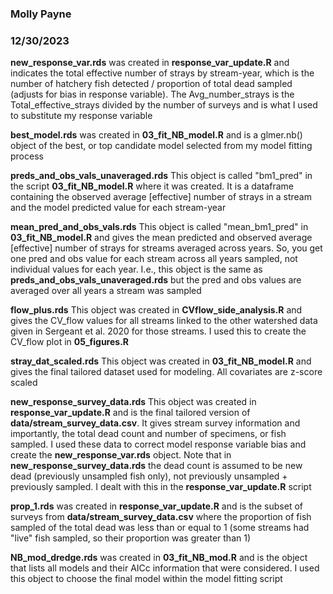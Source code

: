 
### Molly Payne
### 12/30/2023

**new_response_var.rds** was created in **response_var_update.R** and indicates the total effective number of strays by stream-year, which is the number of hatchery fish detected / proportion of total dead sampled (adjusts for bias in response variable). The Avg_number_strays is the Total_effective_strays divided by the number of surveys and is what I used to substitute my response variable <br>

**best_model.rds** was created in **03_fit_NB_model.R** and is a glmer.nb() object of the best, or top candidate model selected from my model fitting process <br>

**preds_and_obs_vals_unaveraged.rds** This object is called "bm1_pred" in the script **03_fit_NB_model.R** where it was created. It is a dataframe containing the observed average [effective] number of strays in a stream and the model predicted value for each stream-year <br>

**mean_pred_and_obs_vals.rds** This object is called "mean_bm1_pred" in **03_fit_NB_model.R** and gives the mean predicted and observed average [effective] number of strays for streams averaged across years. So, you get one pred and obs value for each stream across all years sampled, not individual values for each year. I.e., this object is the same as **preds_and_obs_vals_unaveraged.rds** but the pred and obs values are averaged over all years a stream was sampled <br>

**flow_plus.rds** This object was created in **CVflow_side_analysis.R** and gives the CV_flow values for all streams linked to the other watershed data given in Sergeant et al. 2020 for those streams. I used this to create the CV_flow plot in **05_figures.R** <br>

**stray_dat_scaled.rds** This object was created in **03_fit_NB_model.R** and gives the final tailored dataset used for modeling. All covariates are z-score scaled <br>

**new_response_survey_data.rds** This object was created in **response_var_update.R** and is the final tailored version of **data/stream_survey_data.csv**. It gives stream survey information and importantly, the total dead count and number of specimens, or fish sampled. I used these data to correct model response variable bias and create the **new_response_var.rds** object. Note that in **new_response_survey_data.rds** the dead count is assumed to be new dead (previously unsampled fish only), not previously unsampled + previously sampled. I dealt with this in the **response_var_update.R** script <br>

**prop_1.rds** was created in **response_var_update.R** and is the subset of surveys from **data/stream_survey_data.csv** where the proportion of fish sampled of the total dead was less than or equal to 1 (some streams had "live" fish sampled, so their proportion was greater than 1) <br>

**NB_mod_dredge.rds** was created in **03_fit_NB_mod.R** and is the object that lists all models and their AICc information that were considered. I used this object to choose the final model within the model fitting script <br>
